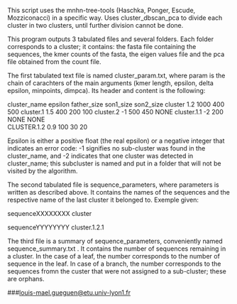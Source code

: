 This script uses the mnhn-tree-tools (Haschka, Ponger, Escude, Mozziconacci) in a specific way. Uses cluster_dbscan_pca to divide each cluster in two clusters, until further 
division cannot be done. 


This program outputs 3 tabulated files and several folders. Each folder corresponds to a cluster; it contains: the fasta file 
containing the sequences, the kmer counts of the fasta, the eigen values file and the pca file obtained from the count file. 

The first tabulated text file is named cluster_param.txt, where param is the chain of carachters of the main arguments (kmer length, 
epsilon, delta epsilon, minpoints, dimpca). Its header and content is the following:

cluster_name	epsilon	father_size	son1_size	son2_size
cluster	1.2	1000	400	500
cluster.1	1.5	400	200	100	
cluster.2	-1	500	450	NONE
cluster.1.1	-2	200	NONE	NONE	
CLUSTER.1.2	0.9	100	30	20

Epsilon  is either a positive float (the real epsilon) or a negative integer that indicates an error code: -1 signifies no sub-cluster 
was found in the cluster_name, and -2 indicates that one cluster was detected in cluster_name; this subcluster is named and put in a 
folder that will not be visited by the algorithm. 

The second tabulated file is sequence_parameters, where parameters is written as described above. It contains the names of the 
sequences and the respective name of the last cluster it belonged to. Exemple given:

sequenceXXXXXXXX cluster

sequenceYYYYYYYY cluster.1.2.1

The third file is a summary of sequence_parameters, conveniently named sequence_summary.txt . It contains the number of sequences 
remaining in a cluster. In the case of a leaf, the number corresponds to the number of sequence in the leaf. In case of a branch, the 
number corresponds to the sequences fromn the custer that were not assigned to a sub-cluster; these are orphans.  


###louis-mael.gueguen@etu.univ-lyon1.fr
